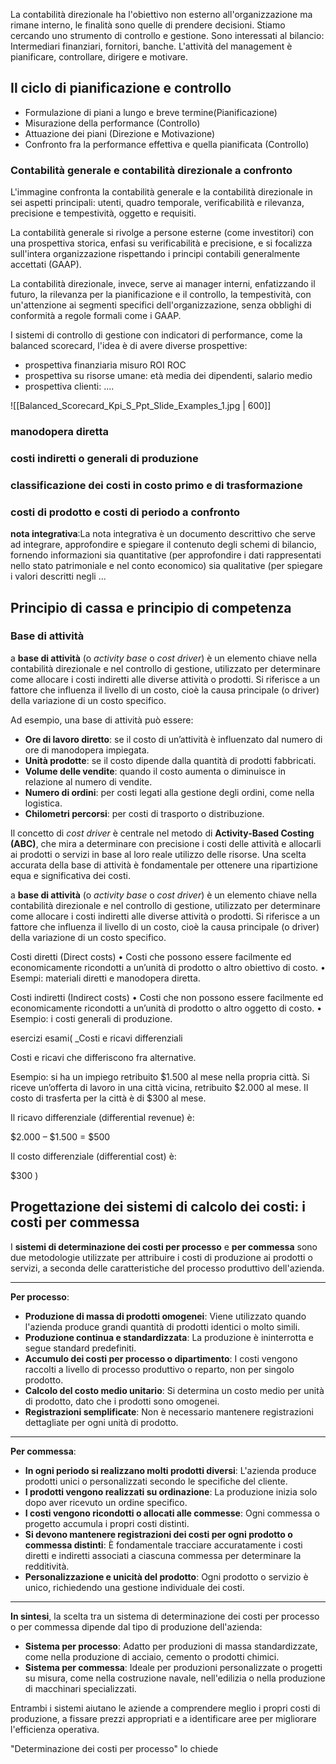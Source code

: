 La contabilità direzionale ha l'obiettivo non esterno all'organizzazione ma rimane interno, le finalità sono quelle di prendere decisioni.
Stiamo cercando uno strumento di controllo e gestione.
Sono interessati al bilancio: Intermediari finanziari, fornitori, banche.
L'attività del management è pianificare, controllare, dirigere e motivare.
## Il ciclo di pianificazione e controllo
- Formulazione di piani a lungo e breve termine(Pianificazione)
- Misurazione della performance (Controllo)
- Attuazione dei piani (Direzione e Motivazione)
- Confronto fra la performance effettiva e quella pianificata (Controllo)

### Contabilità generale e contabilità direzionale a confronto
L'immagine confronta la contabilità generale e la contabilità direzionale in sei aspetti principali: utenti, quadro temporale, verificabilità e rilevanza, precisione e tempestività, oggetto e requisiti. 

La contabilità generale si rivolge a persone esterne (come investitori) con una prospettiva storica, enfasi su verificabilità e precisione, e si focalizza sull'intera organizzazione rispettando i principi contabili generalmente accettati (GAAP). 

La contabilità direzionale, invece, serve ai manager interni, enfatizzando il futuro, la rilevanza per la pianificazione e il controllo, la tempestività, con un'attenzione ai segmenti specifici dell'organizzazione, senza obblighi di conformità a regole formali come i GAAP.





I sistemi di controllo di gestione con indicatori di performance, come la balanced scorecard, l'idea è di avere diverse prospettive: 
- prospettiva finanziaria misuro ROI ROC
- prospettiva su risorse umane: età media dei dipendenti, salario medio
- prospettiva clienti: ....

![[Balanced_Scorecard_Kpi_S_Ppt_Slide_Examples_1.jpg | 600]]


### manodopera diretta
### costi indiretti o generali di produzione

### classificazione dei costi in costo primo e di trasformazione

### costi di prodotto e costi di periodo a confronto

**nota integrativa**:La nota integrativa è un documento descrittivo che serve ad integrare, approfondire e spiegare il contenuto degli schemi di bilancio, fornendo informazioni sia quantitative (per approfondire i dati rappresentati nello stato patrimoniale e nel conto economico) sia qualitative (per spiegare i valori descritti negli ...

## Principio di cassa e principio di competenza

### Base di attività
a **base di attività** (o _activity base_ o _cost driver_) è un elemento chiave nella contabilità direzionale e nel controllo di gestione, utilizzato per determinare come allocare i costi indiretti alle diverse attività o prodotti. Si riferisce a un fattore che influenza il livello di un costo, cioè la causa principale (o driver) della variazione di un costo specifico.

Ad esempio, una base di attività può essere:

- **Ore di lavoro diretto**: se il costo di un’attività è influenzato dal numero di ore di manodopera impiegata.
- **Unità prodotte**: se il costo dipende dalla quantità di prodotti fabbricati.
- **Volume delle vendite**: quando il costo aumenta o diminuisce in relazione al numero di vendite.
- **Numero di ordini**: per costi legati alla gestione degli ordini, come nella logistica.
- **Chilometri percorsi**: per costi di trasporto o distribuzione.

Il concetto di _cost driver_ è centrale nel metodo di **Activity-Based Costing (ABC)**, che mira a determinare con precisione i costi delle attività e allocarli ai prodotti o servizi in base al loro reale utilizzo delle risorse. Una scelta accurata della base di attività è fondamentale per ottenere una ripartizione equa e significativa dei costi.




a **base di attività** (o _activity base_ o _cost driver_) è un elemento chiave nella contabilità direzionale e nel controllo di gestione, utilizzato per determinare come allocare i costi indiretti alle diverse attività o prodotti. Si riferisce a un fattore che influenza il livello di un costo, cioè la causa principale (o driver) della variazione di un costo specifico.

Costi diretti
(Direct costs)
• Costi che possono
essere facilmente ed
economicamente
ricondotti a un’unità di
prodotto o altro obiettivo
di costo.
• Esempi: materiali diretti e
manodopera diretta.

Costi indiretti
(Indirect costs)
• Costi che non possono
essere facilmente ed
economicamente
ricondotti a un’unità di
prodotto o altro oggetto
di costo.
• Esempio: i costi generali
di produzione.


esercizi esami(
_Costi e ricavi differenziali

Costi e ricavi che differiscono fra alternative.

Esempio: si ha un impiego retribuito $1.500 al mese nella
propria città. Si riceve un’offerta di lavoro in una città
vicina, retribuito $2.000 al mese. Il costo di trasferta per la
città è di $300 al mese.

Il ricavo differenziale (differential revenue) è:

$2.000 – $1.500 = $500

Il costo differenziale (differential cost) è:

$300
)








## Progettazione dei sistemi di calcolo dei costi: i costi per commessa

I **sistemi di determinazione dei costi per processo** e **per commessa** sono due metodologie utilizzate per attribuire i costi di produzione ai prodotti o servizi, a seconda delle caratteristiche del processo produttivo dell'azienda.

---

**Per processo**:

- **Produzione di massa di prodotti omogenei**: Viene utilizzato quando l'azienda produce grandi quantità di prodotti identici o molto simili.
- **Produzione continua e standardizzata**: La produzione è ininterrotta e segue standard predefiniti.
- **Accumulo dei costi per processo o dipartimento**: I costi vengono raccolti a livello di processo produttivo o reparto, non per singolo prodotto.
- **Calcolo del costo medio unitario**: Si determina un costo medio per unità di prodotto, dato che i prodotti sono omogenei.
- **Registrazioni semplificate**: Non è necessario mantenere registrazioni dettagliate per ogni unità di prodotto.

---

**Per commessa**:

- **In ogni periodo si realizzano molti prodotti diversi**: L'azienda produce prodotti unici o personalizzati secondo le specifiche del cliente.
- **I prodotti vengono realizzati su ordinazione**: La produzione inizia solo dopo aver ricevuto un ordine specifico.
- **I costi vengono ricondotti o allocati alle commesse**: Ogni commessa o progetto accumula i propri costi distinti.
- **Si devono mantenere registrazioni dei costi per ogni prodotto o commessa distinti**: È fondamentale tracciare accuratamente i costi diretti e indiretti associati a ciascuna commessa per determinare la redditività.
- **Personalizzazione e unicità del prodotto**: Ogni prodotto o servizio è unico, richiedendo una gestione individuale dei costi.

---

**In sintesi**, la scelta tra un sistema di determinazione dei costi per processo o per commessa dipende dal tipo di produzione dell'azienda:

- **Sistema per processo**: Adatto per produzioni di massa standardizzate, come nella produzione di acciaio, cemento o prodotti chimici.
- **Sistema per commessa**: Ideale per produzioni personalizzate o progetti su misura, come nella costruzione navale, nell'edilizia o nella produzione di macchinari specializzati.

Entrambi i sistemi aiutano le aziende a comprendere meglio i propri costi di produzione, a fissare prezzi appropriati e a identificare aree per migliorare l'efficienza operativa.

"Determinazione dei costi per processo" lo chiede




